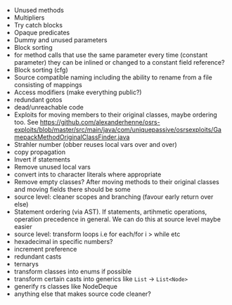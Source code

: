 - Unused methods
- Multipliers
- Try catch blocks
- Opaque predicates
- Dummy and unused parameters
- Block sorting
- for method calls that use the same parameter every time (constant parameter) they can be inlined
  or changed to a constant field reference?
- Block sorting (cfg)
- Source compatible naming including the ability to rename from a file consisting of mappings
- Access modifiers (make everything public?)
- redundant gotos
- dead/unreachable code
- Exploits for moving members to their original classes, maybe ordering too.
  See https://github.com/alexanderhenne/osrs-exploits/blob/master/src/main/java/com/uniquepassive/osrsexploits/GamepackMethodOriginalClassFinder.java
- Strahler number (obber reuses local vars over and over)
- copy propagation
- Invert if statements 
- Remove unused local vars
- convert ints to character literals where appropriate
- Remove empty classes? After moving methods to their original classes and moving fields there
  should be some
- source level: cleaner scopes and branching (favour early return over else)
- Statement ordering (via AST). If statements, artihmetic operations, operation precedence in
  general. We can do this at source level maybe easier
- source level: transform loops i.e for each/for i > while etc
- hexadecimal in specific numbers?
- increment preference
- redundant casts
- ternarys
- transform classes into enums if possible
- transform certain casts into generics like `List` -> `List<Node>`
- generify rs classes like NodeDeque
- anything else that makes source code cleaner?
